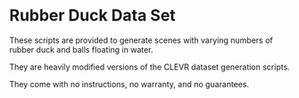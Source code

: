 # Rubber Duck Data Set


These scripts are provided to generate scenes with varying numbers of rubber duck and balls floating in water.


They are heavily modified versions of the CLEVR dataset generation scripts.


They come with no instructions, no warranty, and no guarantees.



